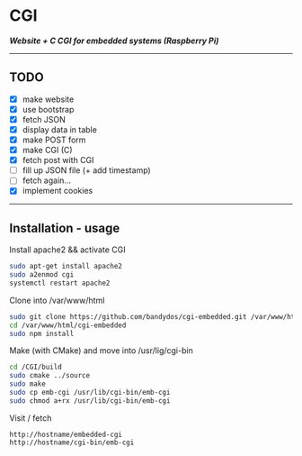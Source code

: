 # CGI

***Website + C CGI for embedded systems (Raspberry Pi)***

---

## TODO

* [X] make website
* [X] use bootstrap
* [X] fetch JSON
* [X] display data in table
* [X] make POST form
* [X] make CGI (C)
* [X] fetch post with CGI
* [ ] fill up JSON file (+ add timestamp)
* [ ] fetch again...
* [X] implement cookies

---

## Installation - usage

Install apache2 && activate CGI
```bash
sudo apt-get install apache2
sudo a2enmod cgi
systemctl restart apache2
```

Clone into /var/www/html
```bash
sudo git clone https://github.com/bandydos/cgi-embedded.git /var/www/html
cd /var/www/html/cgi-embedded
sudo npm install
```

Make (with CMake) and move into /usr/lig/cgi-bin
```bash
cd /CGI/build
sudo cmake ../source
sudo make
sudo cp emb-cgi /usr/lib/cgi-bin/emb-cgi
sudo chmod a+rx /usr/lib/cgi-bin/emb-cgi
```

Visit / fetch
```
http://hostname/embedded-cgi
http://hostname/cgi-bin/emb-cgi
```

